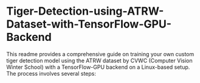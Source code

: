 # Tiger-Detection-using-ATRW-Dataset-with-TensorFlow-GPU-Backend
This readme provides a comprehensive guide on training your own custom tiger detection model using the ATRW dataset by CVWC (Computer Vision Winter School) with a TensorFlow-GPU backend on a Linux-based setup. The process involves several steps:
